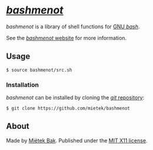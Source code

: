 [_bashmenot_](https://bashmenot.mietek.io/)
===========================================

_bashmenot_ is a library of shell functions for [GNU _bash_](https://gnu.org/software/bash/).

See the [_bashmenot_ website](https://bashmenot.mietek.io/) for more information.


Usage
-----

```
$ source bashmenot/src.sh
```


### Installation

_bashmenot_ can be installed by cloning the [_git_ repository](https://github.com/mietek/bashmenot):

```
$ git clone https://github.com/mietek/bashmenot
```


About
-----

Made by [Miëtek Bak](https://mietek.io/).  Published under the [MIT X11 license](https://bashmenot.mietek.io/license/).
